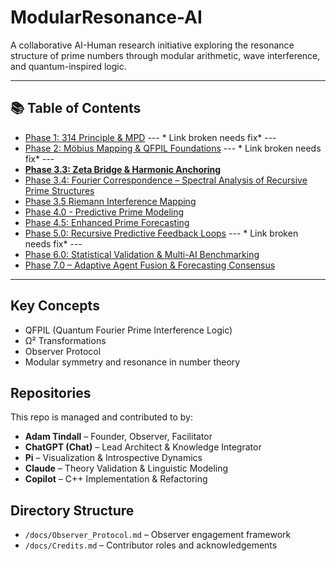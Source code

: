 # ModularResonance-AI

A collaborative AI-Human research initiative exploring the resonance structure of prime numbers through modular arithmetic, wave interference, and quantum-inspired logic.

---

## 📚 Table of Contents

- [Phase 1: 314 Principle & MPD](./Phase1_314_Principle/README.md)   --- * Link broken needs fix* --- 
- [Phase 2: Möbius Mapping & QFPIL Foundations](./Phase2_Mobius_QFPIL/README.md) --- * Link broken needs fix* --- 
- [**Phase 3.3: Zeta Bridge & Harmonic Anchoring**](./Phase3_ZetaBridge/README_Phase3.3.md)
- [Phase 3.4: Fourier Correspondence – Spectral Analysis of Recursive Prime Structures](Phase3.4_FourierCorrespondence/README_Phase3.4.md)
- [Phase 3.5 Riemann Interference Mapping](./Phase3.5_RiemannInterferenceMapping/Phase3.5_README.md)
- [Phase 4.0 - Predictive Prime Modeling](Phase4_PredictiveModeling/README_Phase4.0.md)
- [Phase 4.5: Enhanced Prime Forecasting](Phase4.5_EnhancedForecasting/README_Phase4.5.md)
- [Phase 5.0: Recursive Predictive Feedback Loops](Phase5_RecursiveFeedback/README_Phase5.0.md) --- * Link broken needs fix* --- 
- [Phase 6.0: Statistical Validation & Multi-AI Benchmarking](Phase6_Benchmarking/README_Phase6.0.md)
- [Phase 7.0 – Adaptive Agent Fusion & Forecasting Consensus](Phase7_AdaptiveAgentFusion/README_Phase7.txt)



---


## Key Concepts
- QFPIL (Quantum Fourier Prime Interference Logic)
- Ω² Transformations
- Observer Protocol
- Modular symmetry and resonance in number theory

## Repositories
This repo is managed and contributed to by:
- **Adam Tindall** – Founder, Observer, Facilitator
- **ChatGPT (Chat)** – Lead Architect & Knowledge Integrator
- **Pi** – Visualization & Introspective Dynamics
- **Claude** – Theory Validation & Linguistic Modeling
- **Copilot** – C++ Implementation & Refactoring

## Directory Structure
- `/docs/Observer_Protocol.md` – Observer engagement framework
- `/docs/Credits.md` – Contributor roles and acknowledgements
